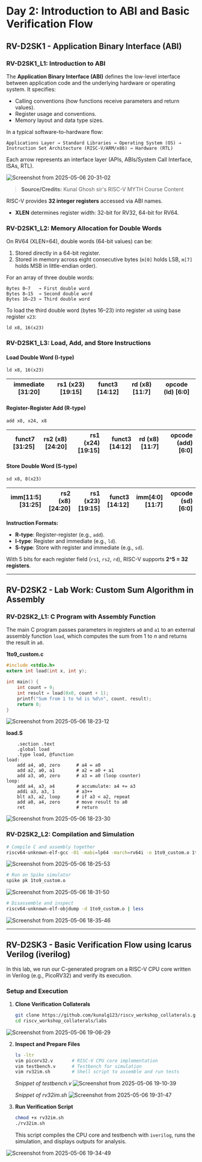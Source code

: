 # Day 2: Introduction to ABI and Basic Verification Flow

## RV-D2SK1 - Application Binary Interface (ABI)

### RV-D2SK1_L1: Introduction to ABI
The **Application Binary Interface (ABI)** defines the low-level interface between application code and the underlying hardware or operating system. It specifies:
- Calling conventions (how functions receive parameters and return values).
- Register usage and conventions.
- Memory layout and data type sizes.

In a typical software-to-hardware flow:
```
Applications Layer → Standard Libraries → Operating System (OS) → Instruction Set Architecture (RISC-V/ARM/x86) → Hardware (RTL)
```
Each arrow represents an interface layer (APIs, ABIs/System Call Interface, ISAs, RTL).

![Screenshot from 2025-05-06 20-31-02](https://github.com/user-attachments/assets/fd002c77-34db-4e31-903f-a2126a042e03)
> **Source/Credits:** Kunal Ghosh sir's RISC-V MYTH Course Content



RISC-V provides **32 integer registers** accessed via ABI names.  
- **XLEN** determines register width: 32-bit for RV32, 64-bit for RV64.

### RV-D2SK1_L2: Memory Allocation for Double Words
On RV64 (XLEN=64), double words (64-bit values) can be:
1. Stored directly in a 64-bit register.
2. Stored in memory across eight consecutive bytes (`m[0]` holds LSB, `m[7]` holds MSB in little-endian order).

For an array of three double words:
```
Bytes 0–7   → First double word
Bytes 8–15  → Second double word
Bytes 16–23 → Third double word
```
To load the third double word (bytes 16–23) into register `x8` using base register `x23`:
```assembly
ld x8, 16(x23)
```

### RV-D2SK1_L3: Load, Add, and Store Instructions
#### Load Double Word (I-type)
```assembly
ld x8, 16(x23)
```

| immediate [31:20] | rs1 (x23) [19:15] | funct3 [14:12] | rd (x8) [11:7] | opcode (ld) [6:0] |
|-------------------|-------------------|---------------|---------------|-------------------|



#### Register-Register Add (R-type)
```assembly
add x8, x24, x8
```

| funct7 [31:25] | rs2 (x8) [24:20] | rs1 (x24) [19:15] | funct3 [14:12] | rd (x8) [11:7] | opcode (add) [6:0] |
|---------------:|-----------------:|------------------:|--------------:|--------------:|------------------:|


#### Store Double Word (S-type)
```assembly
sd x8, 8(x23)
```

| imm[11:5] [31:25] | rs2 (x8) [24:20] | rs1 (x23) [19:15] | funct3 [14:12] | imm[4:0] [11:7] | opcode (sd) [6:0] |
|------------------:|-----------------:|------------------:|--------------:|---------------:|-----------------:|


**Instruction Formats:**
- **R-type**: Register-register (e.g., `add`).
- **I-type**: Register and immediate (e.g., `ld`).
- **S-type**: Store with register and immediate (e.g., `sd`).

With 5 bits for each register field (`rs1`, `rs2`, `rd`), RISC-V supports **2^5 = 32 registers**.

---

## RV-D2SK2 - Lab Work: Custom Sum Algorithm in Assembly

### RV-D2SK2_L1: C Program with Assembly Function
The main C program passes parameters in registers `a0` and `a1` to an external assembly function `load`, which computes the sum from 1 to *n* and returns the result in `a0`.

**1to9_custom.c**
```c
#include <stdio.h>
extern int load(int x, int y);

int main() {
    int count = 9;
    int result = load(0x0, count + 1);
    printf("Sum from 1 to %d is %d\n", count, result);
    return 0;
}
```

![Screenshot from 2025-05-06 18-23-12](https://github.com/user-attachments/assets/a741f4f2-944b-473e-a88c-c2cc36e76d88)



**load.S**
```assembly
    .section .text
    .global load
    .type load, @function
load:
    add a4, a0, zero      # a4 = a0
    add a2, a0, a1        # a2 = a0 + a1
    add a3, a0, zero      # a3 = a0 (loop counter)
loop:
    add a4, a3, a4        # accumulate: a4 += a3
    addi a3, a3, 1        # a3++
    blt a3, a2, loop      # if a3 < a2, repeat
    add a0, a4, zero      # move result to a0
    ret                   # return
```

![Screenshot from 2025-05-06 18-23-30](https://github.com/user-attachments/assets/96aa2e30-1d15-492a-b7fb-fd85cf98d629)


### RV-D2SK2_L2: Compilation and Simulation
```bash
# Compile C and assembly together
riscv64-unknown-elf-gcc -O1 -mabi=lp64 -march=rv64i -o 1to9_custom.o 1to9_custom.c load.S
```

![Screenshot from 2025-05-06 18-25-53](https://github.com/user-attachments/assets/146d0500-0ed5-4473-8f3f-981897410e55)


```bash
# Run on Spike simulator
spike pk 1to9_custom.o
```

![Screenshot from 2025-05-06 18-31-50](https://github.com/user-attachments/assets/160b8d0c-d608-4838-a5ff-31844569d73b)



```bash
# Disassemble and inspect
riscv64-unknown-elf-objdump -d 1to9_custom.o | less
```

![Screenshot from 2025-05-06 18-35-46](https://github.com/user-attachments/assets/bd23afb6-5772-4939-90fc-6e67714da58b)


---

## RV-D2SK3 - Basic Verification Flow using Icarus Verilog (iverilog)

In this lab, we run our C-generated program on a RISC-V CPU core written in Verilog (e.g., PicoRV32) and verify its execution.

### Setup and Execution
1. **Clone Verification Collaterals**  
   ```bash
   git clone https://github.com/kunalg123/riscv_workshop_collaterals.git
   cd riscv_workshop_collaterals/labs
   ```
   
![Screenshot from 2025-05-06 19-06-29](https://github.com/user-attachments/assets/06d2af57-c07a-4f82-8c38-5bc9f78b5275)



2. **Inspect and Prepare Files**  
   ```bash
   ls -ltr
   vim picorv32.v       # RISC-V CPU core implementation
   vim testbench.v      # Testbench for simulation
   vim rv32im.sh        # Shell script to assemble and run tests
   ```
   *Snippet of testbench.v*
![Screenshot from 2025-05-06 19-10-39](https://github.com/user-attachments/assets/f5525971-4207-4d8c-8984-ac41355e5f5a)


    *Snippet of rv32im.sh*
![Screenshot from 2025-05-06 19-31-47](https://github.com/user-attachments/assets/659359d7-df33-4df7-b71c-0337c6005bdd)


4. **Run Verification Script**  
   ```bash
   chmod +x rv32im.sh
   ./rv32im.sh
   ```
      
   This script compiles the CPU core and testbench with `iverilog`, runs the simulation, and displays outputs for analysis.

![Screenshot from 2025-05-06 19-34-49](https://github.com/user-attachments/assets/9924f7f1-5bdf-445d-8944-392dfd64a932)


